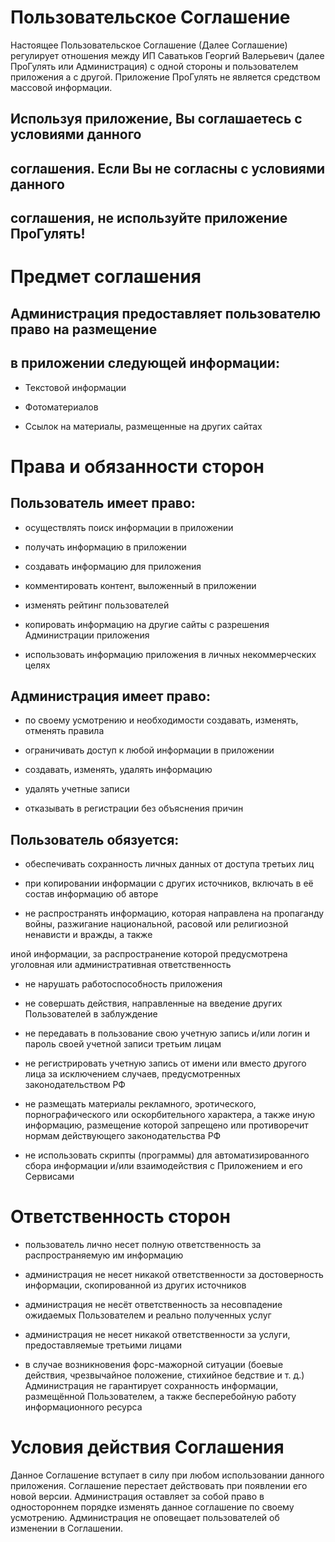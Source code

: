 # Пользовательское Соглашение

Настоящее Пользовательское Соглашение (Далее Соглашение) регулирует
отношения между ИП Саватьков Георгий Валерьевич (далее ПроГулять или
Администрация) с одной стороны и пользователем приложения а с другой.
Приложение ПроГулять не является средством массовой информации.

## Используя приложение, Вы соглашаетесь с условиями данного

## соглашения. Если Вы не согласны с условиями данного

## соглашения, не используйте приложение ПроГулять!

# Предмет соглашения

## Администрация предоставляет пользователю право на размещение

## в приложении следующей информации:

- Текстовой информации

- Фотоматериалов

- Ссылок на материалы, размещенные на других сайтах


# Права и обязанности сторон

## Пользователь имеет право:

- осуществлять поиск информации в приложении

- получать информацию в приложении

- создавать информацию для приложения

- комментировать контент, выложенный в приложении

- изменять рейтинг пользователей

- копировать информацию на другие сайты с разрешения Администрации
приложения

- использовать информацию приложения в личных некоммерческих целях


## Администрация имеет право:

- по своему усмотрению и необходимости создавать, изменять, отменять правила

- ограничивать доступ к любой информации в приложении

- создавать, изменять, удалять информацию

- удалять учетные записи

- отказывать в регистрации без объяснения причин


## Пользователь обязуется:

- обеспечивать сохранность личных данных от доступа третьих лиц

- при копировании информации с других источников, включать в её состав
информацию об авторе

- не распространять информацию, которая направлена на пропаганду войны,
разжигание национальной, расовой или религиозной ненависти и вражды, а также


иной информации, за распространение которой предусмотрена уголовная или
административная ответственность


- не нарушать работоспособность приложения

- не совершать действия, направленные на введение других Пользователей в
заблуждение

- не передавать в пользование свою учетную запись и/или логин и пароль своей
учетной записи третьим лицам

- не регистрировать учетную запись от имени или вместо другого лица за
исключением случаев, предусмотренных законодательством РФ

- не размещать материалы рекламного, эротического, порнографического или
оскорбительного характера, а также иную информацию, размещение которой
запрещено или противоречит нормам действующего законодательства РФ

- не использовать скрипты (программы) для автоматизированного сбора
информации и/или взаимодействия с Приложением и его Сервисами


# Ответственность сторон

- пользователь лично несет полную ответственность за распространяемую им
информацию

- администрация не несет никакой ответственности за достоверность информации,
скопированной из других источников

- администрация не несёт ответственность за несовпадение ожидаемых
Пользователем и реально полученных услуг

- администрация не несет никакой ответственности за услуги, предоставляемые
третьими лицами

- в случае возникновения форс-мажорной ситуации (боевые действия,
чрезвычайное положение, стихийное бедствие и т. д.) Администрация не
гарантирует сохранность информации, размещённой Пользователем, а также
бесперебойную работу информационного ресурса


# Условия действия Соглашения

Данное Соглашение вступает в силу при любом использовании данного
приложения.
Соглашение перестает действовать при появлении его новой версии.
Администрация оставляет за собой право в одностороннем порядке изменять
данное соглашение по своему усмотрению.
Администрация не оповещает пользователей об изменении в Соглашении.


